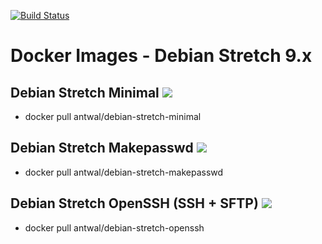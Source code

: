 [![Build Status](https://travis-ci.org/antwal/docker-debian-stretch.svg?branch=master)](https://travis-ci.org/antwal/docker-debian-stretch)

# Docker Images - Debian Stretch 9.x


## Debian Stretch Minimal [![](https://img.shields.io/docker/build/antwal/debian-stretch-minimal.svg)](https://hub.docker.com/r/antwal/debian-stretch-minimal/builds/)

- docker pull antwal/debian-stretch-minimal

## Debian Stretch Makepasswd [![](https://img.shields.io/docker/build/antwal/debian-stretch-makepasswd.svg)](https://hub.docker.com/r/antwal/debian-stretch-makepasswd/builds/)

- docker pull antwal/debian-stretch-makepasswd

## Debian Stretch OpenSSH (SSH + SFTP) [![](https://img.shields.io/docker/build/antwal/debian-stretch-openssh.svg)](https://hub.docker.com/r/antwal/debian-stretch-openssh/builds/)

- docker pull antwal/debian-stretch-openssh
